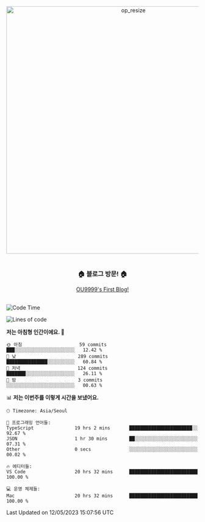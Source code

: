 
<div align=center>
	<img width="650" alt="op_resize" src="https://user-images.githubusercontent.com/113419018/231088010-e65212ff-48c4-480d-bf25-7427638b6e93.png">
</div>
<br>
<div align=center>
	<h3>🏠 블로그 방문! 🏠</h3>
	<a href="https://ou9999-next-js-blog.vercel.app/">OU9999's First Blog!</a>
</div>

<br>

<!--START_SECTION:waka-->
![Code Time](http://img.shields.io/badge/Code%20Time-408%20hrs%208%20mins-blue)

![Lines of code](https://img.shields.io/badge/%EC%A0%80%EB%8A%94%20%EC%97%AC%ED%83%9C%EA%B9%8C%EC%A7%80%20-1.7%20million%20%EC%A4%84%EC%9D%98%20%EC%BD%94%EB%93%9C%EB%A5%BC%20%EC%9E%91%EC%84%B1%ED%96%88%EC%96%B4%EC%9A%94.-blue)

**저는 아침형 인간이에요. 🐤** 

```text
🌞 아침                     59 commits          ███░░░░░░░░░░░░░░░░░░░░░░   12.42 % 
🌆 낮　                     289 commits         ███████████████░░░░░░░░░░   60.84 % 
🌃 저녁                     124 commits         ███████░░░░░░░░░░░░░░░░░░   26.11 % 
🌙 밤　                     3 commits           ░░░░░░░░░░░░░░░░░░░░░░░░░   00.63 % 
```


📊 **저는 이번주를 이렇게 시간을 보냈어요.** 

```text
🕑︎ Timezone: Asia/Seoul

💬 프로그래밍 언어들: 
TypeScript               19 hrs 2 mins       ███████████████████████░░   92.67 % 
JSON                     1 hr 30 mins        ██░░░░░░░░░░░░░░░░░░░░░░░   07.31 % 
Other                    0 secs              ░░░░░░░░░░░░░░░░░░░░░░░░░   00.02 % 

🔥 에디터들: 
VS Code                  20 hrs 32 mins      █████████████████████████   100.00 % 

💻 운영 체제들: 
Mac                      20 hrs 32 mins      █████████████████████████   100.00 % 
```


 Last Updated on 12/05/2023 15:07:56 UTC
<!--END_SECTION:waka-->
